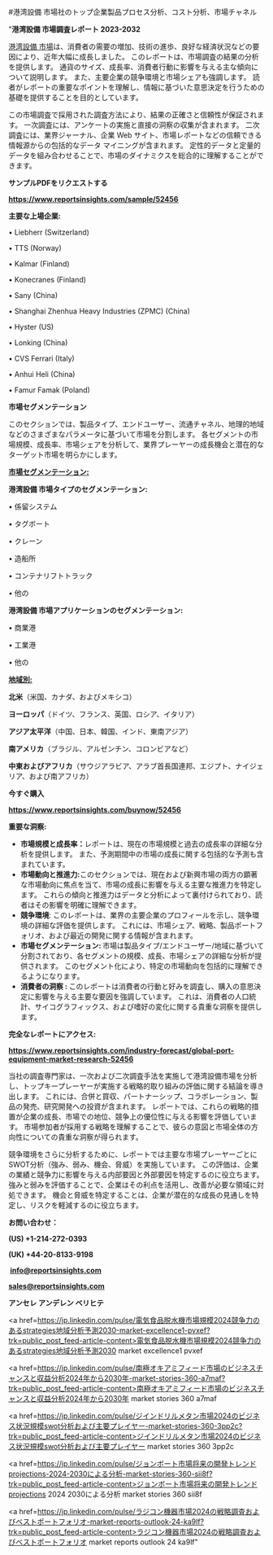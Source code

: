 #港湾設備 市場社のトップ企業製品プロセス分析、コスト分析、市場チャネル

"<strong>港湾設備 市場調査レポート 2023-2032</strong>

<a href=https://www.reportsinsights.com/sample/52456>港湾設備 市場</a>は、消費者の需要の増加、技術の進歩、良好な経済状況などの要因により、近年大幅に成長しました。 このレポートは、市場調査の結果の分析を提供します。 通貨のサイズ、成長率、消費者行動に影響を与える主な傾向について説明します。 また、主要企業の競争環境と市場シェアも強調します。 読者がレポートの重要なポイントを理解し、情報に基づいた意思決定を行うための基礎を提供することを目的としています。

この市場調査で採用された調査方法により、結果の正確さと信頼性が保証されます。 一次調査には、アンケートの実施と直接の洞察の収集が含まれます。 二次調査には、業界ジャーナル、企業 Web サイト、市場レポートなどの信頼できる情報源からの包括的なデータ マイニングが含まれます。 定性的データと定量的データを組み合わせることで、市場のダイナミクスを総合的に理解することができます。

<strong><b>サンプルPDFをリクエストする</b></strong>

<a href=https://www.reportsinsights.com/sample/52456><strong><u>https://www.reportsinsights.com/sample/52456</u></strong></a>

<strong>主要な上場企業:</strong>

• Liebherr (Switzerland)

• TTS (Norway)

• Kalmar (Finland)

• Konecranes (Finland)

• Sany (China)

• Shanghai Zhenhua Heavy Industries (ZPMC) (China)

• Hyster (US)

• Lonking (China)

• CVS Ferrari (Italy)

• Anhui Heli (China)

• Famur Famak (Poland)

<strong>市場セグメンテーション</strong>

このセクションでは、製品タイプ、エンドユーザー、流通チャネル、地理的地域などのさまざまなパラメータに基づいて市場を分割します。 各セグメントの市場規模、成長率、市場シェアを分析して、業界プレーヤーの成長機会と潜在的なターゲット市場を明らかにします。

<strong><u>市場セグメンテーション</u></strong><strong><u>:</u></strong>

<strong>港湾設備 市場タイプのセグメンテーション:</strong>

• 係留システム

• タグボート

• クレーン

• 造船所

• コンテナリフトトラック

• 他の

<strong>港湾設備 市場アプリケーションのセグメンテーション:</strong>

• 商業港

• 工業港

• 他の

<strong><u>地域別</u></strong><strong><u>:</u></strong>

<strong>北米</strong>（米国、カナダ、およびメキシコ）

<strong>ヨーロッパ</strong>（ドイツ、フランス、英国、ロシア、イタリア）

<strong>アジア太平洋</strong>（中国、日本、韓国、インド、東南アジア）

<strong>南アメリカ</strong>（ブラジル、アルゼンチン、コロンビアなど）

<strong>中東およびアフリカ</strong>（サウジアラビア、アラブ首長国連邦、エジプト、ナイジェリア、および南アフリカ）

<strong>今すぐ購入</strong>

<a href=https://www.reportsinsights.com/buynow/52456><strong><u>https://www.reportsinsights.com/buynow/52456</u></strong></a>

<strong>重要な洞察:</strong>
<ul>
  <li><strong>市場規模と成長率：</strong>レポートは、現在の市場規模と過去の成長率の詳細な分析を提供します。 また、予測期間中の市場の成長に関する包括的な予測も含まれています。</li>
  <li><strong>市場動向と推進力:</strong>このセクションでは、現在および新興市場の両方の顕著な市場動向に焦点を当て、市場の成長に影響を与える主要な推進力を特定します。 これらの傾向と推進力はデータと分析によって裏付けられており、読者はその影響を明確に理解できます。</li>
  <li><strong>競争環境</strong>: このレポートは、業界の主要企業のプロフィールを示し、競争環境の詳細な評価を提供します。 これには、市場シェア、戦略、製品ポートフォリオ、および最近の開発に関する情報が含まれます。</li>
  <li><strong>市場セグメンテーション: </strong>市場は製品タイプ/エンドユーザー/地域に基づいて分割されており、各セグメントの規模、成長、市場シェアの詳細な分析が提供されます。 このセグメント化により、特定の市場動向を包括的に理解できるようになります。</li>
  <li><strong>消費者の洞察 : </strong>このレポートは消費者の行動と好みを調査し、購入の意思決定に影響を与える主要な要因を強調しています。 これは、消費者の人口統計、サイコグラフィックス、および嗜好の変化に関する貴重な洞察を提供します。</li>
</ul>
<strong>完全なレポートにアクセス:</strong>

<a href=https://www.reportsinsights.com/industry-forecast/global-port-equipment-market-research-52456><strong><u><b>https://www.reportsinsights.com/industry-forecast/global-port-equipment-market-research-52456</b></u></strong></a>

当社の調査専門家は、一次および二次調査手法を実施して港湾設備市場を分析し、トップキープレーヤーが実施する戦略的取り組みの評価に関する結論を導き出します。 これには、合併と買収、パートナーシップ、コラボレーション、製品の発売、研究開発への投資が含まれます。 レポートでは、これらの戦略的措置が企業の成長、市場での地位、競争上の優位性に与える影響を評価しています。 市場参加者が採用する戦略を理解することで、彼らの意図と市場全体の方向性についての貴重な洞察が得られます。

競争環境をさらに分析するために、レポートでは主要な市場プレーヤーごとにSWOT分析（強み、弱み、機会、脅威）を実施しています。 この評価は、企業の業績と競争力に影響を与える内部要因と外部要因を特定するのに役立ちます。 強みと弱みを評価することで、企業はその利点を活用し、改善が必要な領域に対処できます。 機会と脅威を特定することは、企業が潜在的な成長の見通しを特定し、リスクを軽減するのに役立ちます。

<strong>お問い合わせ：</strong>

<strong>(US) +1-214-272-0393</strong>

<strong>(UK) +44-20-8133-9198</strong>

<strong> </strong><a href=info@reportsinsights.com><strong><u>info@reportsinsights.com</u></strong></a>

<a href=sales@reportsinsights.com><strong><u>sales@reportsinsights.com</u></strong></a>

<strong>アンセレ アンデレン ベリヒテ</strong>

<a href=https://jp.linkedin.com/pulse/電気食品脱水機市場規模2024競争力のあるstrategies地域分析予測2030-market-excellence1-pvxef?trk=public_post_feed-article-content>電気食品脱水機市場規模2024競争力のあるstrategies地域分析予測2030 market excellence1 pvxef</a>

<a href=https://jp.linkedin.com/pulse/南極オキアミフィード市場のビジネスチャンスと収益分析2024年から2030年-market-stories-360-a7maf?trk=public_post_feed-article-content>南極オキアミフィード市場のビジネスチャンスと収益分析2024年から2030年 market stories 360 a7maf</a>

<a href=https://jp.linkedin.com/pulse/ジインドリルメタン市場2024のビジネス状況規模swot分析および主要プレイヤー-market-stories-360-3pp2c?trk=public_post_feed-article-content>ジインドリルメタン市場2024のビジネス状況規模swot分析および主要プレイヤー market stories 360 3pp2c</a>

<a href=https://jp.linkedin.com/pulse/ジョンボート市場将来の開発トレンドprojections-2024-2030による分析-market-stories-360-sii8f?trk=public_post_feed-article-content>ジョンボート市場将来の開発トレンドprojections 2024 2030による分析 market stories 360 sii8f</a>

<a href=https://jp.linkedin.com/pulse/ラジコン機器市場2024の戦略調査およびベストポートフォリオ-market-reports-outlook-24-ka9lf?trk=public_post_feed-article-content>ラジコン機器市場2024の戦略調査およびベストポートフォリオ market reports outlook 24 ka9lf</a>"
